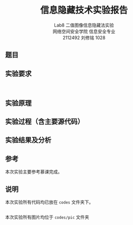 # <center>**信息隐藏技术实验报告**</center>

 <center>Lab8 二值图像信息隐藏法实验</center>

 <center> 网络空间安全学院 信息安全专业</center>

 <center> 2112492 刘修铭 1028</center>

## 题目



## 实验要求



​	

## 实验原理





## 实验过程（含主要源代码）





## 实验结果及分析





## 参考

本次实验主要参考慕课完成。



## 说明

本次实验所有代码均已放在 `codes` 文件夹下。

```shell

```

本次实验所有图片均位于 `codes/pic` 文件夹